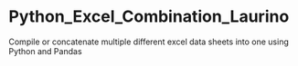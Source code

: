 # Python_Excel_Combination_Laurino
Compile or concatenate multiple different excel data sheets into one using Python and Pandas
